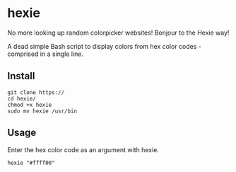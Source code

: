 # hexie
No more looking up random colorpicker websites!
Bonjour to the Hexie way!

A dead simple Bash script to display colors from hex color codes - comprised in a single line.

## Install

```
git clone https://
cd hexie/
chmod +x hexie
sudo mv hexie /usr/bin
```
## Usage

Enter the hex color code as an argument with hexie.
 
`hexie "#ffff00"`
